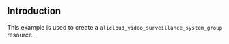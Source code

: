 ## Introduction

This example is used to create a `alicloud_video_surveillance_system_group` resource.

<!-- BEGIN_TF_DOCS -->

<!-- END_TF_DOCS -->
